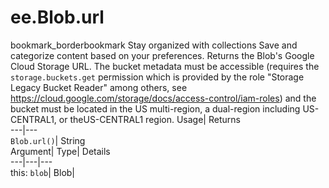  
#  ee.Blob.url 
bookmark_borderbookmark Stay organized with collections  Save and categorize content based on your preferences.
Returns the Blob's Google Cloud Storage URL. The bucket metadata must be accessible (requires the `storage.buckets.get` permission which is provided by the role "Storage Legacy Bucket Reader" among others, see https://cloud.google.com/storage/docs/access-control/iam-roles) and the bucket must be located in the US multi-region, a dual-region including US-CENTRAL1, or theUS-CENTRAL1 region. 
Usage| Returns  
---|---  
`Blob.url()`| String  
Argument| Type| Details  
---|---|---  
this: `blob`| Blob|   
